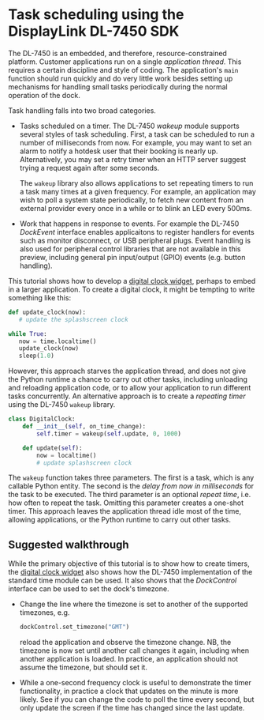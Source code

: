 # Task scheduling using the DisplayLink DL-7450 SDK

The DL-7450 is an embedded, and therefore, resource-constrained platform.
Customer applications run on a single *application thread*. This requires a
certain discipline and style of coding. The application's `main` function
should run quickly and do very little work besides setting up mechanisms for
handling small tasks periodically during the normal operation of the dock.

Task handling falls into two broad categories.

 * Tasks scheduled on a timer. The DL-7450 *wakeup* module supports several
   styles of task scheduling. First, a task can be scheduled to run a number of
   milliseconds from now. For example, you may want to set an alarm to notify a
   hotdesk user that their booking is nearly up. Alternatively, you may set a
   retry timer when an HTTP server suggest trying a request again after some
   seconds.
   
   The `wakeup` library also allows applications to set repeating timers to run
   a task many times at a given frequency. For example, an application may wish
   to poll a system state periodically, to fetch new content from an external
   provider every once in a while or to blink an LED every 500ms. 

 * Work that happens in response to events. For example the DL-7450 *DockEvent* interface
 enables applicaitons to register handlers for events such as monitor disconnect, or USB 
 peripheral plugs. Event handling is also used for peripheral control libraries that are not
 available in this preview, including general pin input/output (GPIO) events (e.g. button
 handling).

This tutorial shows how to develop a [digital clock widget](clock.py), perhaps
to embed in a larger application.  To create a digital clock, it might be
tempting to write something like this:

 ```python
def update_clock(now):
    # update the splashscreen clock

while True:
    now = time.localtime()
    update_clock(now)
    sleep(1.0)
 ```

However, this approach starves the application thread, and does not give the
Python runtime a chance to carry out other tasks, including unloading and
reloading application code, or to allow your application to run different tasks
concurrently. An alternative approach is to create a *repeating timer* using
the DL-7450 `wakeup` library.

```python
class DigitalClock:
    def __init__(self, on_time_change):
        self.timer = wakeup(self.update, 0, 1000)

    def update(self):
        now = localtime()
        # update splashscreen clock

```

The `wakeup` function takes three parameters. The first is a task, which is any
callable Python entity.  The second is the *delay from now in milliseconds* for
the task to be executed. The third parameter is an optional *repeat time*, i.e.
how often to repeat the task. Omitting this parameter creates a one-shot timer.
This approach leaves the application thread idle most of the time, allowing
applications, or the Python runtime to carry out other tasks.

## Suggested walkthrough

While the primary objective of this tutorial is to show how to create timers,
the [digital clock widget](clock.py) also shows how the DL-7450 implementation
of the standard time module can be used. It also shows that the *DockControl* interface can be used to set the dock's timezone.

 * Change the line where the timezone is set to another of the supported timezones, e.g. 

   ``` python
   dockControl.set_timezone("GMT")
   ```

   reload the application and observe the timezone change. NB, the timezone
   is now set until another call changes it again, including when another
   application is loaded. In practice, an application should not assume the
   timezone, but should set it.

 * While a one-second frequency clock is useful to demonstrate the timer
   functionality, in practice a clock that updates on the minute is more
   likely. See if you can change the code to poll the time every second, but
   only update the screen if the time has changed since the last update. 
